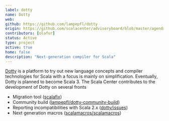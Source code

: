 ```yaml
---
label: dotty
name: Dotty
web:
github: https://github.com/lampepfl/dotty
origin: https://github.com/scalacenter/advisoryboard/blob/master/agendas/001-2016-q2.md
contributors: [olafur]
status: Active
type: project
active: true
home: false
description: "Next-generation compiler for Scala"
---
```

[Dotty](http://dotty.epfl.ch/) is a platform to try out new language concepts
and compiler technologies for Scala with a focus is mainly on simplification.
Eventually, Dotty is planned to become Scala 3.  The Scala Center contributes
to the development of Dotty on several fronts

- Migration tool ([scalafix](https://scalacenter.github.io/scalafix))
- Community build ([lampepfl/dotty-community-build](https://github.com/lampepfl/dotty-community-build))
- Reporting incompatibilities with Scala 2.x ([dotty/issues](https://github.com/lampepfl/dotty/issues/created_by/olafurpg))
- Next generation macros ([scalamacros/scalamacros](https://github.com/scalamacros/scalamacros))


